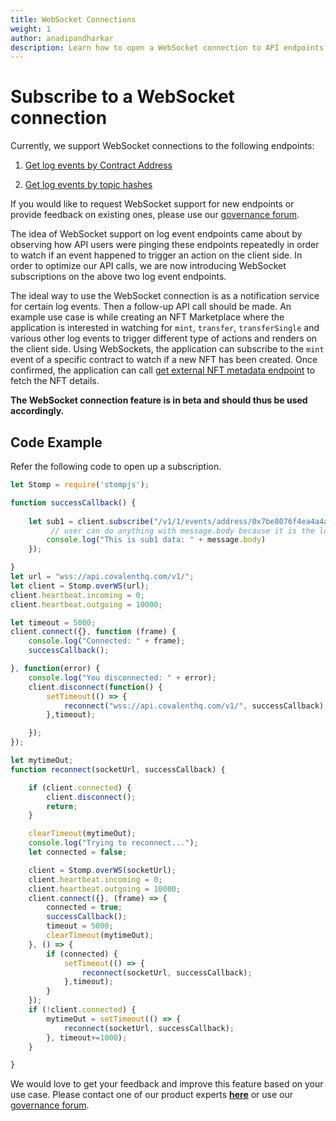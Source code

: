 ```yaml
---
title: WebSocket Connections
weight: 1
author: anadipandharkar
description: Learn how to open a WebSocket connection to API endpoints.
---
```



# Subscribe to a WebSocket connection

Currently, we support WebSocket connections to the following endpoints:

1. [Get log events by Contract Address](https://www.covalenthq.com/docs/api/#get-/v1/{chain_id}/events/address/{address}/)

2. [Get log events by topic hashes](https://www.covalenthq.com/docs/api/#get-/v1/{chain_id}/events/topics/{topic}/)

If you would like to request WebSocket support for new endpoints or provide feedback on existing ones, please use our [governance forum](https://gov.covalenthq.com/c/dev/api/14).

The idea of WebSocket support on log event endpoints came about by observing how API users were pinging these endpoints repeatedly in order to watch if an event happened to trigger an action on the client side. In order to optimize our API calls, we are now introducing WebSocket subscriptions on the above two log event endpoints. 

The ideal way to use the WebSocket connection is as a notification service for certain log events. Then a follow-up API call should be made. An example use case is while creating an NFT Marketplace where the application is interested in watching for `mint`, `transfer`, `transferSingle` and various other log events to trigger different type of actions and renders on the client side. Using WebSockets, the application can subscribe to the `mint` event of a specific contract to watch if a new NFT has been created. Once confirmed, the application can call [get external NFT metadata endpoint](https://www.covalenthq.com/docs/api/#get-/v1/{chain_id}/tokens/{contract_address}/nft_metadata/{token_id}/) to fetch the NFT details.

**The WebSocket connection feature is in beta and should thus be used accordingly.** 


## Code Example
Refer the following code to open up a subscription.

```jsx
let Stomp = require('stompjs');

function successCallback() {
  
    let sub1 = client.subscribe("/v1/1/events/address/0x7be8076f4ea4a4ad08075c2508e481d6c946d12b/", function(message){
         // user can do anything with message.body because it is the log event object returned
        console.log("This is sub1 data: " + message.body)
    });

}
let url = "wss://api.covalenthq.com/v1/";
let client = Stomp.overWS(url);
client.heartbeat.incoming = 0;
client.heartbeat.outgoing = 10000;

let timeout = 5000;
client.connect({}, function (frame) {
    console.log("Connected: " + frame);
    successCallback();

}, function(error) {
    console.log("You disconnected: " + error);
    client.disconnect(function() {
        setTimeout(() => {
            reconnect("wss://api.covalenthq.com/v1/", successCallback);
        },timeout);

    });
});

let mytimeOut;
function reconnect(socketUrl, successCallback) {

    if (client.connected) {
        client.disconnect();
        return;
    }

    clearTimeout(mytimeOut);
    console.log("Trying to reconnect...");
    let connected = false;

    client = Stomp.overWS(socketUrl);
    client.heartbeat.incoming = 0;
    client.heartbeat.outgoing = 10000;
    client.connect({}, (frame) => {
        connected = true;
        successCallback();
        timeout = 5000;
        clearTimeout(mytimeOut);
    }, () => {
        if (connected) {
            setTimeout(() => {
                reconnect(socketUrl, successCallback);
            },timeout);
        }
    });
    if (!client.connected) {
        mytimeOut = setTimeout(() => {
            reconnect(socketUrl, successCallback);
        }, timeout+=1000);
    }

}
```


We would love to get your feedback and improve this feature based on your use case. Please contact one of our product experts **[here](anadi@covalenthq.com)** or use our [governance forum](https://gov.covalenthq.com/c/dev/api/14).
